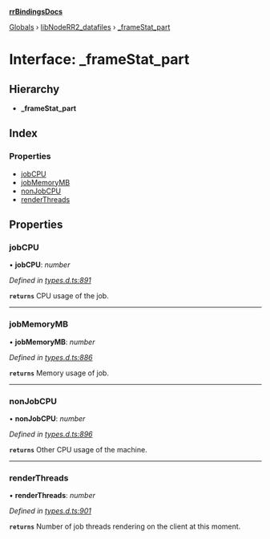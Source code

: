 **[rrBindingsDocs](../README.md)**

[Globals](../README.md) › [libNodeRR2_datafiles](../modules/libnoderr2_datafiles.md) › [_frameStat_part](libnoderr2_datafiles._framestat_part.md)

# Interface: _frameStat_part

## Hierarchy

* **_frameStat_part**

## Index

### Properties

* [jobCPU](libnoderr2_datafiles._framestat_part.md#jobcpu)
* [jobMemoryMB](libnoderr2_datafiles._framestat_part.md#jobmemorymb)
* [nonJobCPU](libnoderr2_datafiles._framestat_part.md#nonjobcpu)
* [renderThreads](libnoderr2_datafiles._framestat_part.md#renderthreads)

## Properties

###  jobCPU

• **jobCPU**: *number*

*Defined in [types.d.ts:891](https://github.com/Novalis15/RoyalRender-OpenExtensions/blob/5ba4523/rrNodeJS_rrBindings/nodeJS/lx64/v6/types.d.ts#L891)*

**`returns`** CPU usage of the job.

___

###  jobMemoryMB

• **jobMemoryMB**: *number*

*Defined in [types.d.ts:886](https://github.com/Novalis15/RoyalRender-OpenExtensions/blob/5ba4523/rrNodeJS_rrBindings/nodeJS/lx64/v6/types.d.ts#L886)*

**`returns`** Memory usage of job.

___

###  nonJobCPU

• **nonJobCPU**: *number*

*Defined in [types.d.ts:896](https://github.com/Novalis15/RoyalRender-OpenExtensions/blob/5ba4523/rrNodeJS_rrBindings/nodeJS/lx64/v6/types.d.ts#L896)*

**`returns`** Other CPU usage of the machine.

___

###  renderThreads

• **renderThreads**: *number*

*Defined in [types.d.ts:901](https://github.com/Novalis15/RoyalRender-OpenExtensions/blob/5ba4523/rrNodeJS_rrBindings/nodeJS/lx64/v6/types.d.ts#L901)*

**`returns`** Number of job threads rendering on the client at this moment.